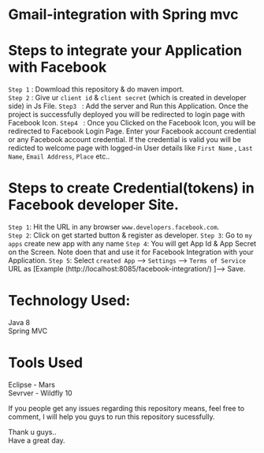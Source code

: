 # Gmail-integration with Spring mvc

# Steps to integrate your Application with Facebook 

`Step 1` : Dowmload this repository & do maven import.                                                                                                                                                                       
`Step 2` : Give ur `client id` & `client secret` (which is created in developer side) in Js File.
`Step3 ` : Add the server and Run this Application. Once the project is successfully deployed you will be redirected to login page with               Facebook Icon.                                                                                                             `Step4 ` : Once you Clicked on the Facebook Icon, you will be redirected to Facebook Login Page. Enter your Facebook account    credential
          or any Facebook account credential. If the credential is valid you will be redicted to welcome page with logged-in User details
          like `First Name` , `Last Name`, `Email Address`, `Place` etc..                                                           

# Steps to create Credential(tokens) in Facebook developer Site.

`Step 1`: Hit the URL in any browser `www.developers.facebook.com`.                                                                    
`Step 2`: Click on get started button & register as developer.                                                                           `Step 3`: Go to `my apps` create new app with any name                                                                                   `Step 4`: You will get App Id & App Secret on the Screen. Note doen that and use it for Facebook Integration with your Application.     `Step 5`: Select `created App` --> `Settings` --> `Terms of Service` URL as [Example (http://localhost:8085/facebook-integration/) ]--> Save.                                                                                                                      

# Technology Used:    
  Java 8                                                                                                                                
  Spring MVC                                                                                                                             
                                                                                                                
  
 # Tools Used
 Eclipse - Mars                                                                                                                        
 Sevrver - Wildfly 10                                                                                                                   

If you people get any issues regarding this repository means, feel free to comment, I will help you guys to run this repository sucessfully.                                                                                                                      

Thank u guys..                                                                                                                      
Have a great day.   

